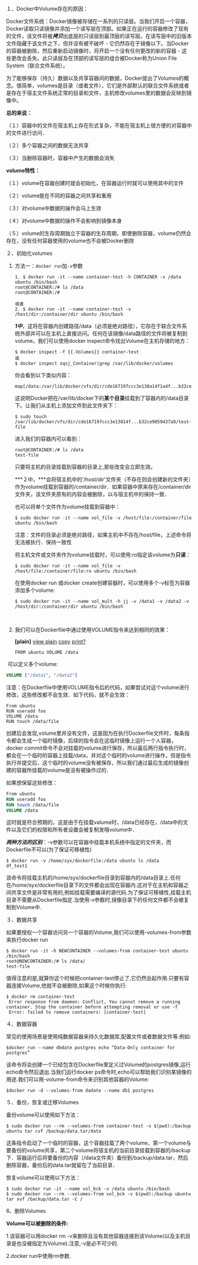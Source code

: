 １、Docker中Volume存在的原因：

Docker文件系统：Docker镜像被存储在一系列的只读层。当我们开启一个容器，Docker读取只读镜像并添加一个读写层在顶部。如果正在运行的容器修改了现有的文件，该文件将被***拷贝***出底层的只读层到最顶层的读写层。在读写层中的旧版本文件隐藏于该文件之下，但并没有被不破坏 - 它仍然存在于镜像以下。当Docker的容器被删除，然后重新启动镜像时，将开启一个没有任何更改的新的容器 - 这些更改会丢失。此只读层及在顶部的读写层的组合被Docker称为Union File System（联合文件系统）。

为了能够保存（持久）数据以及共享容器间的数据，Docker提出了Volumes的概念。很简单，volumes是目录（或者文件），它们是外部默认的联合文件系统或者是存在于宿主文件系统正常的目录和文件，主机修改volumes里的数据会反映到镜像中。

**总的来说：**

（１）容器中的文件在宿主机上存在形式复杂，不能在宿主机上很方便的对容器中的文件进行访问．

（２）多个容器之间的数据无法共享

（３）当删除容器时，容器中产生的数据会消失

**volume特性：**

（１）volume在容器创建时就会初始化，在容器运行时就可以使用其中的文件

（２）volume能在不同的容器之间共享和重用

（３）对volume中数据的操作会马上生效

（４）对volume中数据的操作不会影响到镜像本身

（５）volume的生存周期独立于容器的生存周期，即使删除容器，volume仍然会存在，没有任何容器使用的volume也不会被Docker删除

２、初始化volumes

1. 方法一：```docker run```加```-v```参数

   ```
   1. $ docker run -it --name container-test -h CONTAINER -v /data ubuntu /bin/bash 
   root@CONTAINER:/# ls /data 
   root@CONTAINER:/# 

   或者
   2. $ docker run -it --name container-test -v /host/dir:/container/dir ubuntu /bin/bash
   ```

   ***1中***，这将在容器内创建路径/data（必须是绝对路径），它存在于联合文件系统外部并可以在主机上直接访问。任何在该镜像/data路径的文件将被复制到volume。我们可以使用docker inspect命令找出Volume在主机存储的地方：

   ```
   $ docker inspect -f {{.Volumes}} container-test 
   或
   $ docker inspect xqsj_Container|grep /var/lib/docker/volumes
   ```

   你会看到以下类似内容：

   ```
   map[/data:/var/lib/docker/vfs/dir/cde167197ccc3e138a14f1a4f...b32cec92e79059437a9] 
   ```

   这说明Docker把在/var/lib/docker下的**某个目录**挂载到了容器内的/data目录下。让我们从主机上添加文件到此文件夹下：

   ```
   $ sudo touch /var/lib/docker/vfs/dir/cde167197ccc3e13814f...b32ce9059437a9/test-file 
   ```

   进入我们的容器内可以看到：

   ```
   root@CONTAINER:/# ls /data 
   test-file 
   ```

   只要将主机的目录挂载到容器的目录上,那些改变会立即生效。

   ***２中，***会将宿主机中的'/host/dir'文件夹（不存在则会创建新的文件夹）作为volume挂载到容器的/container/dir．如果容器中原来存在/container/dir文件夹，该文件夹原有的内容会被删除，以与宿主机中的保持一致．

   也可以将单个文件作为volume挂载到容器中：

   ```
   $ sudo docker run -it --name vol_file -v /host/file:/container/file ubuntu /bin/bash
   ```

   注意：文件的目录必须是绝对路径，如果主机中不存在/host/file，上述命令将无法被执行．保持一致性

   将主机文件或文件夹作为volume挂载时，可以使用:ro指定该volume为**只读**：

   ```
   $ sudo docker run -it --name vol_file -v /host/file:/container/file:ro ubuntu /bin/bash
   ```

   在使用docker run 或docker create创建容器时，可以使用多个-v标签为容器添加多个volume:

   ```
   $ sudo docker run -it --name vol_mult -h jj -v /data1 -v /data2 -v /host/dir:/container/dir ubuntu /bin/bash
   ```

   ​

2. 我们可以在Dockerfile中通过使用VOLUME指令来达到相同的效果：

   **[plain]** [view plain](http://blog.csdn.net/shanyongxu/article/details/51460930#) [copy](http://blog.csdn.net/shanyongxu/article/details/51460930#) [print](http://blog.csdn.net/shanyongxu/article/details/51460930#)[?](http://blog.csdn.net/shanyongxu/article/details/51460930#)

   ```
   FROM ubuntu VOLUME /data  
   ```

​      可以定义多个volume:

```dockerfile
VOLUME ["/data1", "/data2"]
```

​	注意：在Dockerfile中使用VOLUME指令后的代码，如果尝试对这个volume进行修改，这些修改都不会生效．如下代码，就不会生效：

```
From ubuntu
RUN useradd foo
VOLUME /data
RUN touch /data/file
```

创建后会发现,volume里并没有文件，这是因为在执行Dockerfile文件时，每条指令都会生成一个临时镜像，后续的指令会在这临时镜像上运行一个人容器，docker commit命令不会对挂载的volume进行保存，所以最后两行指令执行时，都会在一个临时的容器上挂载/data，并对这个临时的volume进行操作，但是指令执行并提交后，这个临时的volume没有被保存，所以我们通过最后生成的镜像创建的容器所挂载的volume是没有被操作过的．

如果想保留这些修改：

```dockerfile
From ubuntu
RUN useradd foo
RUN touch /data/file
VOLUME /data
```

这时就是符合预期的，这是由于在挂载valume时，/data已经存在，/data中的文件以及它们的权限和所有者设置会被复制发哦volume中．

***两种方法的区别***：-v参数可以在容器中挂载本机系统中指定的文件夹，而Dockerfile不可以(为了保证可移植性)

```
$ docker run -v /home/syx/dockerfile:/data ubuntu ls /data  
df_test1  
```

​    该命令将挂载主机的/home/syx/dockerfile目录到容器内的/data目录上.任何在/home/syx/dockerfile目录下的文件都会出现在容器内.这对于在主机和容器之间共享文件是非常有用的,例如挂载需要编译的源代码.为了保证可移植性,挂载主机目录不需要从Dockerfile指定.当使用-v参数时,镜像目录下的任何文件都不会被复制到Volume中.

３、数据共享

如果要授权一个容器访问另一个容器的Volume,我们可以使用-volumes-from参数来执行docker run

 ```
$ docker run -it -h NEWCONTAINER --volumes-from container-test ubuntu /bin/bash  
root@NEWCONTAINER:/# ls /data/  
test-file  
 ```

值得注意的是,就算你这个时候把container-test停止了,它仍然会起作用.只要有容器连接Volume,他就不会被删除,如果这个时候你执行:

```
$ docker rm container-test  
 Error response from daemon: Conflict, You cannot remove a running container. Stop the container before attempting removal or use -f  
 Error: failed to remove containers: [container-test]  
```



４、数据容器

常见的使用场景是使用纯数据容器来持久化数据库,配置文件或者数据文件等.例如:

```
$docker run --name dbdate postgres echo “Data-Only container for postgres”  
```

该命令将会创建一个已经包含在Dockerfile里定义过Volume的postgres镜像,运行echo命令然后退出.当我们运行docker ps命令时,echo可以帮助我们识别某镜像的用途.我们可以用-volume-from命令来识别其他容器的Volume:

```
$docker run -d --volumes-from dadate --name db1 postgres  
```



５、备份，恢复或迁移Volumes

备份volume可以使用如下方法：

```
$ sudo docker run --rm --volumes-from container-test -v $(pwd):/backup ubuntu tar cvf /backup/data.tar/data
```

这条指令启动了一个临时的容器，这个容器挂载了两个volume，第一个volume与要备份的volume共享，第二个volume将宿主机的当前目录挂载到容器的/backup下．容器运行后将要备份的内容（/data文件夹）备份到/backup/data.tar，然后删除容器，备份后的data.tar就留在了当前目录．

恢复volume可以使用以下方法：

```
$ sudo docker run -it --name vol_bck -v /data ubuntu /bin/bash
$ sudo docker run --rm --volumes-from vol_bck -v $(pwd):/backup ubuntu tar xvf /backup/data.tar -C /
```



6、删除Volumes

**Volume可以被删除的条件:**

1.该容器可以用docker rm -v来删除且没有其他容器连接到该Volume(以及主机目录是也没被指定为Volume).注意,-v是必不可少的.

2.docker run中使用rm参数.